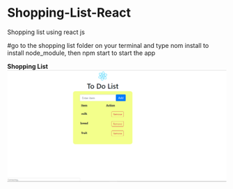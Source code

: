 # Shopping-List-React
Shopping list using react js

#go to the shopping list folder on your terminal and
type nom install to install node_module, then npm start to start the app

<b>Shopping List</b>
![](ReadMe.md/slide.png)
